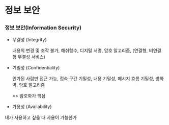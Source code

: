 # 정보 보안 

### 정보 보안(Information Security)

- 무결성 (Integrity)

  내용의 변경 및 조작 불가, 해쉬함수, 디지털 서명, 암호 알고리즘, (연결형, 비연결형 무결성 서비스)

- 기밀성 (Confidentiality)

  인가된 사람만 접근 가능, 접속 구간 기밀성, 내용 기밀성, 메시지 흐름 기밀성, 방화벽, 암호 알고리즘

  => 암호화가 핵심

-  가용성 (Availability)

  내가 사용하고 싶을 때 사용이 가능한가

  

